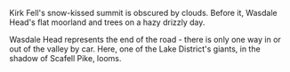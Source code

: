 Kirk Fell's snow-kissed summit is obscured by clouds. Before it, Wasdale Head's flat moorland and trees on a hazy drizzly day.

Wasdale Head represents the end of the road - there is only one way in or out of the valley by car. Here, one of the Lake District's giants, in the shadow of Scafell Pike, looms.
